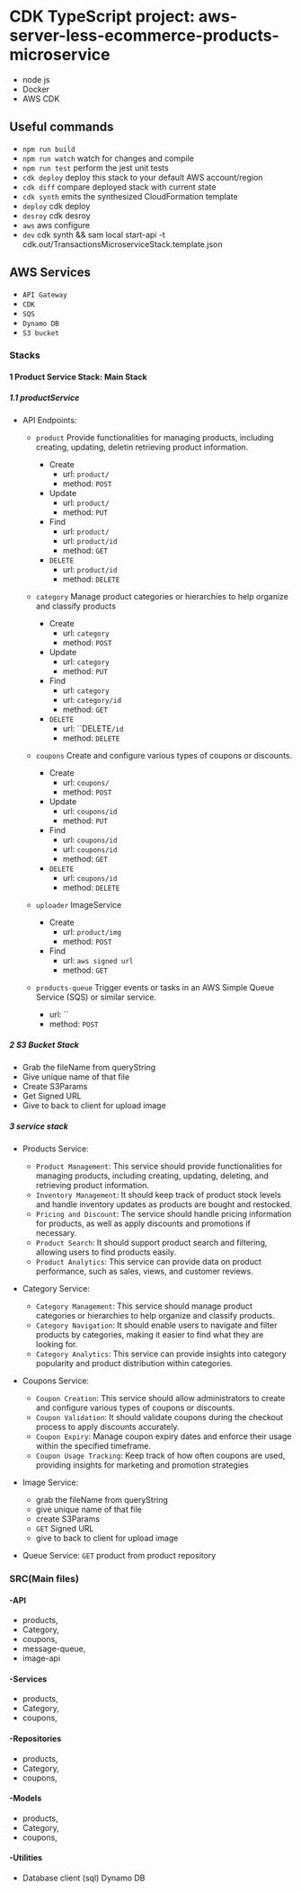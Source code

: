 # CDK TypeScript project: aws-server-less-ecommerce-products-microservice
* node js
* Docker
* AWS CDK

## Useful commands

- `npm run build`
- `npm run watch` watch for changes and compile
- `npm run test` perform the jest unit tests
- `cdk deploy` deploy this stack to your default AWS account/region
- `cdk diff` compare deployed stack with current state
- `cdk synth` emits the synthesized CloudFormation template
- `deploy` cdk deploy
- `desroy` cdk desroy
- `aws` aws configure
- `dev` cdk synth && sam local start-api -t cdk.out/TransactionsMicroserviceStack.template.json

## AWS Services

- `API Gateway`
- `CDK`
- `SQS`
- `Dynamo DB`
- `S3 bucket`

### Stacks

#### 1 Product Service Stack: Main Stack
##### 1.1  productService
- API Endpoints: 
    - `product`         Provide functionalities for managing products, including creating, updating, deletin retrieving product information.
        - Create
            - url: `product/`
            - method: `POST`
        - Update
            - url: `product/`
            - method: `PUT`
        - Find
            - url: `product/`
            - url: `product/id`
            - method: `GET`
        - `DELETE`  
            - url: `product/id`
            - method: `DELETE`

    - `category`       Manage product categories or hierarchies to help organize and classify products
        - Create
            - url: `category`
            - method: `POST`
        - Update
            - url: `category`
            - method: `PUT`
        - Find
            - url: `category`
            - url: `category/id`
            - method: `GET`
        - `DELETE`  
            - url: ``DELETE`/id`
            - method: `DELETE`

    - `coupons`        Create and configure various types of coupons or discounts.
        - Create
            - url: `coupons/`
            - method: `POST`
        - Update
            - url: `coupons/id`
            - method: `PUT`
        - Find
            - url: `coupons/id`
            - url: `coupons/id`
            - method: `GET`
        - `DELETE`  
            - url: `coupons/id`
            - method: `DELETE`

    - `uploader`       ImageService
        - Create
            - url: `product/img`
            - method: `POST`
        - Find
            - url: `aws signed url`
            - method: `GET`

    - `products-queue` Trigger events or tasks in an AWS Simple Queue Service (SQS) or similar service.
        - url: ``
        - method: `POST`
  

##### 2 S3 Bucket Stack  
- Grab the fileName from queryString
- Give unique name of that file
- Create S3Params
- Get Signed URL
- Give to back to client for upload image

##### 3 service stack
- Products Service:
    - `Product Management`: This service should provide functionalities for managing products, including creating, updating, deleting, and retrieving product information.
    -  `Inventory Management`: It should keep track of product stock levels and handle inventory updates as products are bought and restocked.
    - `Pricing and Discount`: The service should handle pricing information for products, as well as apply discounts and promotions if necessary.
    - `Product Search`: It should support product search and filtering, allowing users to find products easily.
    - `Product Analytics`: This service can provide data on product performance, such as sales, views, and customer reviews.

- Category Service:
    - `Category Management`: This service should manage product categories or hierarchies to help organize and classify products.
    - `Category Navigation`: It should enable users to navigate and filter products by categories, making it easier to find what they are looking for.
    - `Category Analytics`: This service can provide insights into category popularity and product distribution within categories.

- Coupons Service:
    - `Coupon Creation`: This service should allow administrators to create and configure various types of coupons or discounts.
    - `Coupon Validation`: It should validate coupons during the checkout process to apply discounts accurately.
    - `Coupon Expiry`: Manage coupon expiry dates and enforce their usage within the specified timeframe.
    - `Coupon Usage Tracking`: Keep track of how often coupons are used, providing insights for marketing and promotion strategies

- Image Service:
    - grab the fileName from queryString
    - give unique name of that file
    - create S3Params
    - `GET` Signed URL
    - give to back to client for upload image

- Queue Service: `GET` product from product repository


### SRC(Main files)
####   -API
- products,
- Category,
- coupons,
- message-queue,
- image-api

####   -Services
- products,
- Category,
- coupons,

####   -Repositories
- products,
- Category,
- coupons,

####   -Models
- products,
- Category,
- coupons,

####   -Utilities
- Database client (sql) Dynamo DB


